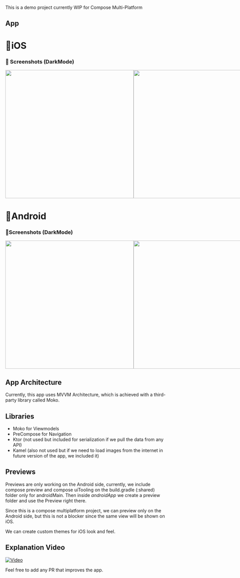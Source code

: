 This is a demo project currently WIP for Compose Multi-Platform

## App

# 🍎iOS
### 🍎 Screenshots (DarkMode)
<div style="display: flex; justify-content: space-between;">
    <img src="https://github.com/gastsail/expenses-KMP/assets/57275367/2d346be2-38ac-4c23-b4fc-959155de85bc" height=400>
    <img src="https://github.com/gastsail/expenses-KMP/assets/57275367/f1557929-d4e2-4b30-8c65-93ca82ad9c5a" height=400>
    <img src="https://github.com/gastsail/expenses-KMP/assets/57275367/ea82d847-84c5-4f38-819a-6a77cfe638cf" height=400>
</div>

# 🤖Android
### 🤖Screenshots (DarkMode)
<div style="display: flex; justify-content: space-between;">
    <img src="https://github.com/gastsail/expenses-KMP/assets/57275367/f9c26ed3-14e6-4653-9a8f-0fd682e843e5" height=400>
    <img src="https://github.com/gastsail/expenses-KMP/assets/57275367/07c4c5dc-99e4-487a-8279-ed60f8b4042b" height=400>
    <img src="https://github.com/gastsail/expenses-KMP/assets/57275367/ab90f5be-499b-4a61-bd4e-2bbab023e4eb" height=400>
</div>

## App Architecture
Currently, this app uses MVVM Architecture, which is achieved with a third-party library called Moko.

## Libraries
- Moko for Viewmodels
- PreCompose for Navigation
- Ktor (not used but included for serialization if we pull the data from any API)
- Kamel (also not used but if we need to load images from the internet in future version of the app, we included it)

## Previews
Previews are only working on the Android side, currently, we include compose preview and compose uiTooling on the build.gradle (:shared) folder only for androidMain.
Then inside *androidApp* we create a preview folder and use the Preview right there. 

Since this is a compose multiplatform project, we can preview only on the Android side, but this is not a blocker since the same view will be shown on iOS.

We can create custom themes for iOS look and feel.

## Explanation Video
[![Video](https://img.youtube.com/vi/VgQPsuYD_V4/0.jpg)](https://www.youtube.com/watch?v=VgQPsuYD_V4)

Feel free to add any PR that improves the app.
